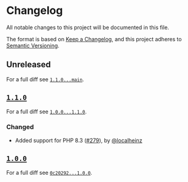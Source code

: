# Changelog

All notable changes to this project will be documented in this file.

The format is based on [Keep a Changelog](https://keepachangelog.com/en/1.0.0/), and this project adheres to [Semantic Versioning](https://semver.org/spec/v2.0.0.html).

## Unreleased

For a full diff see [`1.1.0...main`][1.1.0...main].

## [`1.1.0`][1.1.0]

For a full diff see [`1.0.0...1.1.0`][1.0.0...1.1.0].

### Changed

- Added support for PHP 8.3 ([#279]), by [@localheinz]

## [`1.0.0`][1.0.0]

For a full diff see [`0c20292...1.0.0`][0c20292...1.0.0].

[1.0.0]: https://github.com/ergebnis/day-one-to-obsidian-converter/releases/tag/1.0.0
[1.1.0]: https://github.com/ergebnis/day-one-to-obsidian-converter/releases/tag/1.1.0

[0c20292...1.0.0]: https://github.com/ergebnis/day-one-to-obsidian-converter/compare/0c20292...1.0.0
[1.0.0...1.1.0]: https://github.com/ergebnis/day-one-to-obsidian-converter/compare/1.0.0...1.1.0
[1.1.0...main]: https://github.com/ergebnis/day-one-to-obsidian-converter/compare/1.1.0...main

[#279]: https://github.com/ergebnis/day-one-to-obsidian-converter/pull/279

[@localheinz]: https://github.com/localheinz
